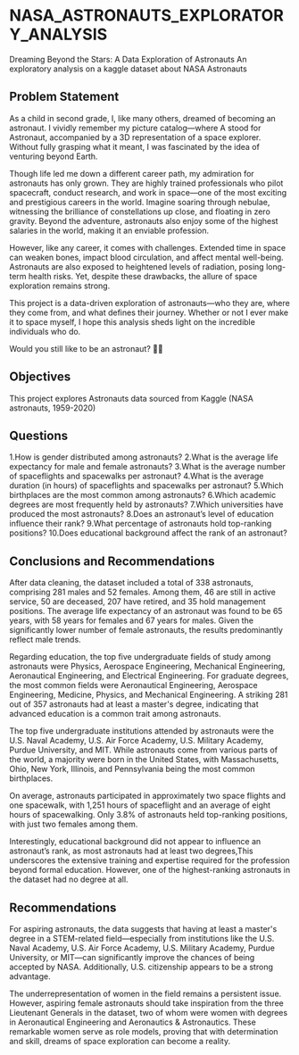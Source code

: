 # NASA_ASTRONAUTS_EXPLORATORY_ANALYSIS
Dreaming Beyond the Stars: A Data Exploration of Astronauts
An exploratory analysis on a kaggle dataset about NASA Astronauts

## Problem Statement
As a child in second grade, I, like many others, dreamed of becoming an astronaut. I vividly remember my picture catalog—where A stood for Astronaut, accompanied by a 3D representation of a space explorer. Without fully grasping what it meant, I was fascinated by the idea of venturing beyond Earth.

Though life led me down a different career path, my admiration for astronauts has only grown. They are highly trained professionals who pilot spacecraft, conduct research, and work in space—one of the most exciting and prestigious careers in the world. Imagine soaring through nebulae, witnessing the brilliance of constellations up close, and floating in zero gravity. Beyond the adventure, astronauts also enjoy some of the highest salaries in the world, making it an enviable profession.

However, like any career, it comes with challenges. Extended time in space can weaken bones, impact blood circulation, and affect mental well-being. Astronauts are also exposed to heightened levels of radiation, posing long-term health risks. Yet, despite these drawbacks, the allure of space exploration remains strong.

This project is a data-driven exploration of astronauts—who they are, where they come from, and what defines their journey. Whether or not I ever make it to space myself, I hope this analysis sheds light on the incredible individuals who do.

Would you still like to be an astronaut? 🚀✨


## Objectives
This project explores Astronauts data sourced from Kaggle (NASA astronauts, 1959-2020) 
## Questions
1.How is gender distributed among astronauts?
2.What is the average life expectancy for male and female astronauts?
3.What is the average number of spaceflights and spacewalks per astronaut?
4.What is the average duration (in hours) of spaceflights and spacewalks per astronaut?
5.Which birthplaces are the most common among astronauts?
6.Which academic degrees are most frequently held by astronauts?
7.Which universities have produced the most astronauts?
8.Does an astronaut’s level of education influence their rank?
9.What percentage of astronauts hold top-ranking positions?
10.Does educational background affect the rank of an astronaut?

## Conclusions and Recommendations 

After data cleaning, the dataset included a total of 338 astronauts, comprising 281 males and 52 females. Among them, 46 are still in active service, 50 are deceased, 207 have retired, and 35 hold management positions. The average life expectancy of an astronaut was found to be 65 years, with 58 years for females and 67 years for males. Given the significantly lower number of female astronauts, the results predominantly reflect male trends.

Regarding education, the top five undergraduate fields of study among astronauts were Physics, Aerospace Engineering, Mechanical Engineering, Aeronautical Engineering, and Electrical Engineering. For graduate degrees, the most common fields were Aeronautical Engineering, Aerospace Engineering, Medicine, Physics, and Mechanical Engineering. A striking 281 out of 357 astronauts had at least a master's degree, indicating that advanced education is a common trait among astronauts.

The top five undergraduate institutions attended by astronauts were the U.S. Naval Academy, U.S. Air Force Academy, U.S. Military Academy, Purdue University, and MIT. While astronauts come from various parts of the world, a majority were born in the United States, with Massachusetts, Ohio, New York, Illinois, and Pennsylvania being the most common birthplaces.

On average, astronauts participated in approximately two space flights and one spacewalk, with 1,251 hours of spaceflight and an average of eight hours of spacewalking. Only 3.8% of astronauts held top-ranking positions, with just two females among them.

Interestingly, educational background did not appear to influence an astronaut’s rank, as most astronauts had at least two degrees,This underscores the extensive training and expertise required for the profession beyond formal education. However, one of the highest-ranking astronauts in the dataset had no degree at all.

## Recommendations
For aspiring astronauts, the data suggests that having at least a master's degree in a STEM-related field—especially from institutions like the U.S. Naval Academy, U.S. Air Force Academy, U.S. Military Academy, Purdue University, or MIT—can significantly improve the chances of being accepted by NASA. Additionally, U.S. citizenship appears to be a strong advantage.

The underrepresentation of women in the field remains a persistent issue. However, aspiring female astronauts should take inspiration from the three Lieutenant Generals in the dataset, two of whom were women with degrees in Aeronautical Engineering and Aeronautics & Astronautics. These remarkable women serve as role models, proving that with determination and skill, dreams of space exploration can become a reality.

